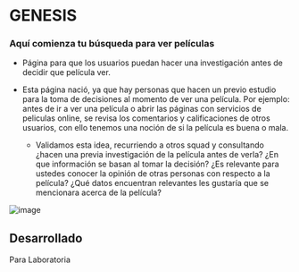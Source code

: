 # GENESIS
### Aquí comienza tu búsqueda para ver películas

+ Página para que los usuarios puedan hacer una investigación antes de decidir que película ver.

+ Esta página nació, ya que hay personas que hacen un previo estudio para la toma de decisiones al momento de ver una película.
Por ejemplo: antes de ir a ver una película o abrir las páginas con servicios de peliculas online, se revisa los comentarios y calificaciones de otros usuarios, con ello tenemos una noción de si la película es buena o mala.  
  - Validamos esta idea, recurriendo a otros squad y consultando ¿hacen una previa investigación de la película antes de verla? ¿En que información se basan al tomar la decisión? ¿Es relevante para ustedes conocer la opinión de otras personas con respecto a la película? ¿Qué datos encuentran relevantes les gustaría que se mencionara acerca de la película?

![image](https://user-images.githubusercontent.com/32298729/37925830-f98c7402-310b-11e8-9612-32ac4283868f.png)


## Desarrollado

Para Laboratoria
